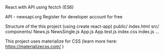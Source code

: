 React with API using fectch (ES6)

API - newsapi.org 
Register for developer account for free 

Structure of the this project (using create react-app)
public/
  index.html
src/
  components/
    News.js
    NewsSingle.js
  App.js
  App.test.js
  index.css
  index.js
  ...

This project uses materialize for CSS (learn more here: https://materializecss.com/ )

